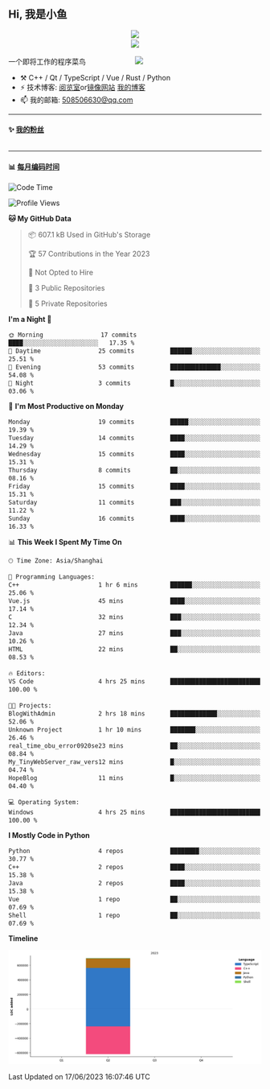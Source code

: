 <!--
**小鱼/小鱼** is a ✨ _special_ ✨ repository because its `README.md` (this file) appears on your GitHub profile.

Here are some ideas to get you started:

- 🔭 I’m currently working on ...
- 🌱 I’m currently learning ...
- 👯 I’m looking to collaborate on ...
- 🤔 I’m looking for help with ...
- 💬 Ask me about ...
- 📫 How to reach me: ...
- 😄 Pronouns: ...
- ⚡ Fun fact: ...
-->

## Hi, 我是小鱼

<div align=center><img src="https://profile-counter.glitch.me/XiaoYuer2022/count.svg"></div>



<div align=center><img src="https://streak-stats.demolab.com?user=XiaoYuer2022&locale=zh_Hans"></div>



[<img align="right" width="50%" src="https://github-readme-stats-ouuan.vercel.app/api?username=XiaoYuer2022&show_icons=true">](https://metrics.lecoq.io/xlz122#gh-light-mode-only)

一个即将工作的程序菜鸟

-   :hammer_and_pick: C++ / Qt / TypeScript / Vue / Rust / Python
-   ⚡ 技术博客: [阅览室](https://haoxx.netlify.app/)or[镜像网站](https://haoxx.top/)  [我的博客](https://haoxx.site/)
-   📫 我的邮箱: 508506630@qq.com

---

#### :sparkles: [我的粉丝](https://github.com/XiaoYuer2022?tab=followers)

<!--START_SECTION:followers-->
<table>
  </tr>
</table>
<!--END_SECTION:followers-->

---

#### :bar_chart: [每月编码时间](https://github.com/muety/wakapi)

<!--START_SECTION:waka-->
![Code Time](http://img.shields.io/badge/Code%20Time-35%20hrs%2049%20mins-blue)

![Profile Views](http://img.shields.io/badge/Profile%20Views-19-blue)

**🐱 My GitHub Data** 

> 📦 607.1 kB Used in GitHub's Storage 
 > 
> 🏆 57 Contributions in the Year 2023
 > 
> 🚫 Not Opted to Hire
 > 
> 📜 3 Public Repositories 
 > 
> 🔑 5 Private Repositories 
 > 
**I'm a Night 🦉** 

```text
🌞 Morning                17 commits          ████░░░░░░░░░░░░░░░░░░░░░   17.35 % 
🌆 Daytime                25 commits          ██████░░░░░░░░░░░░░░░░░░░   25.51 % 
🌃 Evening                53 commits          ██████████████░░░░░░░░░░░   54.08 % 
🌙 Night                  3 commits           █░░░░░░░░░░░░░░░░░░░░░░░░   03.06 % 
```
📅 **I'm Most Productive on Monday** 

```text
Monday                   19 commits          █████░░░░░░░░░░░░░░░░░░░░   19.39 % 
Tuesday                  14 commits          ████░░░░░░░░░░░░░░░░░░░░░   14.29 % 
Wednesday                15 commits          ████░░░░░░░░░░░░░░░░░░░░░   15.31 % 
Thursday                 8 commits           ██░░░░░░░░░░░░░░░░░░░░░░░   08.16 % 
Friday                   15 commits          ████░░░░░░░░░░░░░░░░░░░░░   15.31 % 
Saturday                 11 commits          ███░░░░░░░░░░░░░░░░░░░░░░   11.22 % 
Sunday                   16 commits          ████░░░░░░░░░░░░░░░░░░░░░   16.33 % 
```


📊 **This Week I Spent My Time On** 

```text
🕑︎ Time Zone: Asia/Shanghai

💬 Programming Languages: 
C++                      1 hr 6 mins         ██████░░░░░░░░░░░░░░░░░░░   25.06 % 
Vue.js                   45 mins             ████░░░░░░░░░░░░░░░░░░░░░   17.14 % 
C                        32 mins             ███░░░░░░░░░░░░░░░░░░░░░░   12.34 % 
Java                     27 mins             ███░░░░░░░░░░░░░░░░░░░░░░   10.26 % 
HTML                     22 mins             ██░░░░░░░░░░░░░░░░░░░░░░░   08.53 % 

🔥 Editors: 
VS Code                  4 hrs 25 mins       █████████████████████████   100.00 % 

🐱‍💻 Projects: 
BlogWithAdmin            2 hrs 18 mins       █████████████░░░░░░░░░░░░   52.06 % 
Unknown Project          1 hr 10 mins        ███████░░░░░░░░░░░░░░░░░░   26.46 % 
real_time_obu_error0920se23 mins             ██░░░░░░░░░░░░░░░░░░░░░░░   08.84 % 
My_TinyWebServer_raw_vers12 mins             █░░░░░░░░░░░░░░░░░░░░░░░░   04.74 % 
HopeBlog                 11 mins             █░░░░░░░░░░░░░░░░░░░░░░░░   04.40 % 

💻 Operating System: 
Windows                  4 hrs 25 mins       █████████████████████████   100.00 % 
```

**I Mostly Code in Python** 

```text
Python                   4 repos             ████████░░░░░░░░░░░░░░░░░   30.77 % 
C++                      2 repos             ████░░░░░░░░░░░░░░░░░░░░░   15.38 % 
Java                     2 repos             ████░░░░░░░░░░░░░░░░░░░░░   15.38 % 
Vue                      1 repo              ██░░░░░░░░░░░░░░░░░░░░░░░   07.69 % 
Shell                    1 repo              ██░░░░░░░░░░░░░░░░░░░░░░░   07.69 % 
```



**Timeline**

![Lines of Code chart](https://raw.githubusercontent.com/XiaoYuer2022/XiaoYuer2022/main/assets/bar_graph.png)


 Last Updated on 17/06/2023 16:07:46 UTC
<!--END_SECTION:waka-->
